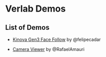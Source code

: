 # Verlab Demos

## List of Demos

- [Kinova Gen3 Face Follow](kinova-demos/README.md) by @felipecadar

- [Camera Viewer](kinova-demos/README.md) by @RafaelAmauri